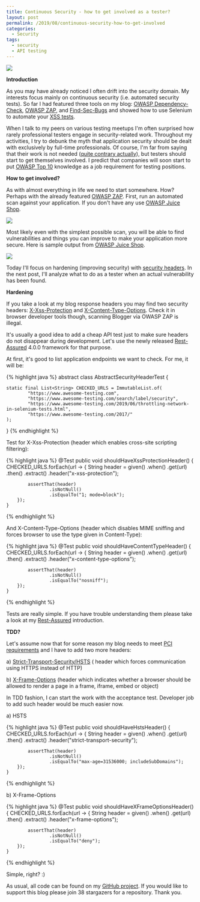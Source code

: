 ```yaml
---
title: Continuous Security - how to get involved as a tester?
layout: post
permalink: /2019/08/continuous-security-how-to-get-involved
categories:
  - Security
tags:
  - security
  - API testing 
---
```


![](/images/blog/photo-1514302240736-b1fee5985889.jpeg)

**Introduction**

As you may have already noticed I often drift into the security domain. My interests focus mainly on continuous
security (i.e. automated security tests). So far I had featured three tools on my
blog: [OWASP Dependency-Check](https://www.awesome-testing.com/2017/02/continuous-security-with-owasp.html), [OWASP ZAP](https://www.awesome-testing.com/2018/12/continuous-security-with-owasp-zap.html),
and [Find-Sec-Bugs](https://www.awesome-testing.com/2018/11/continuous-security-with-find-sec-bugs.html) and showed how
to use Selenium to automate
your [XSS tests](https://www.awesome-testing.com/2017/11/automate-your-xss-tests-with-selenium.html).

When I talk to my peers on various testing meetups I'm often surprised how rarely professional testers engage in
security-related work. Throughout my activities, I try to debunk the myth that application security should be dealt with
exclusively by full-time professionals. Of course, I'm far from saying that their work is not
needed ([quite contrary actually](https://www.awesome-testing.com/2017/03/automated-testing-vs-manual-testing.html)),
but testers should start to get themselves involved. I predict that companies will soon start to
put [OWASP Top 10](https://www.owasp.org/index.php/Category:OWASP_Top_Ten_Project) knowledge as a job requirement for
testing positions.

**How to get involved?**

As with almost everything in life we need to start somewhere. How? Perhaps with the already
featured [OWASP ZAP](https://www.awesome-testing.com/2018/12/continuous-security-with-owasp-zap.html). First, run an
automated scan against your application. If you don't have any
use [OWASP Juice Shop](https://www.owasp.org/index.php/OWASP_Juice_Shop_Project).

![](/images/blog/Screenshot%2B2019-08-31%2Bat%2B12.29.25.png)

Most likely even with the simplest possible scan, you will be able to find vulnerabilities and things you can improve to
make your application more secure. Here is sample output
from [OWASP Juice Shop](https://www.owasp.org/index.php/OWASP_Juice_Shop_Project).

![](/images/blog/Screenshot%2B2019-08-31%2Bat%2B12.45.27.png)

Today I'll focus on hardening (improving security)
with [security headers](https://developer.mozilla.org/en-US/docs/Web/HTTP/Headers). In the next post, I'll analyze what
to do as a tester when an actual vulnerability has been found.

**Hardening**

If you take a look at my blog response headers you may find two security
headers: [X-Xss-Protection](https://developer.mozilla.org/en-US/docs/Web/HTTP/Headers/X-XSS-Protection)
and [X-Content-Type-Options](https://developer.mozilla.org/en-US/docs/Web/HTTP/Headers/X-Content-Type-Options). Check it
in browser developer tools though, scanning Blogger via OWASP ZAP is illegal.

It's usually a good idea to add a cheap API test just to make sure headers do not disappear during development. Let's
use the newly
released [Rest-Assured](https://www.awesome-testing.com/2016/07/restful-api-testing-with-rest-assured-1.html) 4.0.0
framework for that purpose.

At first, it's good to list application endpoints we want to check. For me, it will be:

{% highlight java %}
abstract class AbstractSecurityHeaderTest {

    static final List<String> CHECKED_URLS = ImmutableList.of(
            "https://www.awesome-testing.com",
            "https://www.awesome-testing.com/search/label/security",
            "https://www.awesome-testing.com/2019/06/throttling-network-in-selenium-tests.html",
            "https://www.awesome-testing.com/2017/"
    );

}
{% endhighlight %}

Test for X-Xss-Protection (header which enables cross-site scripting filtering):

{% highlight java %}
    @Test
    public void shouldHaveXssProtectionHeader() {
        CHECKED_URLS.forEach(url -> {
            String header = given()
                    .when()
                    .get(url)
                    .then()
                    .extract()
                    .header("x-xss-protection");

            assertThat(header)
                    .isNotNull()
                    .isEqualTo("1; mode=block");
        });
    }
{% endhighlight %}

And X-Content-Type-Options (header which disables MIME sniffing and forces browser to use the type given in
Content-Type):

{% highlight java %}
    @Test
    public void shouldHaveContentTypeHeader() {
        CHECKED_URLS.forEach(url -> {
            String header = given()
                    .when()
                    .get(url)
                    .then()
                    .extract()
                    .header("x-content-type-options");

            assertThat(header)
                    .isNotNull()
                    .isEqualTo("nosniff");
        });
    }
{% endhighlight %}

Tests are really simple. If you have trouble understanding them please take a look at
my [Rest-Assured](https://www.awesome-testing.com/2016/07/restful-api-testing-with-rest-assured-1.html) introduction.

**TDD?**

Let's assume now that for some reason my blog needs to
meet [PCI requirements](https://tidalcommerce.com/learn/merchant-levels-of-pci-compliance) and I have to add two more
headers:

a) [Strict-Transport-Security/HSTS](https://developer.mozilla.org/en-US/docs/Web/HTTP/Headers/Strict-Transport-Security) (
header which forces communication using HTTPS instead of HTTP)

b) [X-Frame-Options](https://developer.mozilla.org/en-US/docs/Web/HTTP/Headers/X-Frame-Options) (header which indicates
whether a browser should be allowed to render a page in a frame, iframe, embed or object)

In TDD fashion, I can start the work with the acceptance test. Developer job to add such header would be much easier
now.

a) HSTS

{% highlight java %}
    @Test
    public void shouldHaveHstsHeader() {
        CHECKED_URLS.forEach(url -> {
            String header = given()
                    .when()
                    .get(url)
                    .then()
                    .extract()
                    .header("strict-transport-security");

            assertThat(header)
                    .isNotNull()
                    .isEqualTo("max-age=31536000; includeSubDomains");
        });
    }
{% endhighlight %}

b) X-Frame-Options

{% highlight java %}
    @Test
    public void shouldHaveXFrameOptionsHeader() {
        CHECKED_URLS.forEach(url -> {
            String header = given()
                    .when()
                    .get(url)
                    .then()
                    .extract()
                    .header("x-frame-options");

            assertThat(header)
                    .isNotNull()
                    .isEqualTo("deny");
        });
    }
{% endhighlight %}

Simple, right? :)

As usual, all code can be found on
my [GitHub project](https://github.com/slawekradzyminski/AwesomeTesting/commit/020d6e6de756beb21510ef91659b4b0d6e679ecf).
If you would like to support this blog please join 38 stargazers for a repository. Thank you.
